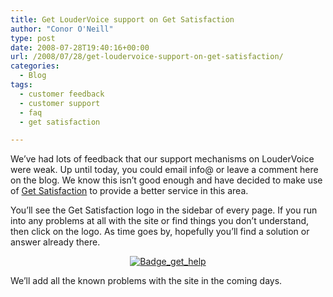 ```yaml
---
title: Get LouderVoice support on Get Satisfaction
author: "Conor O'Neill"
type: post
date: 2008-07-28T19:40:16+00:00
url: /2008/07/28/get-loudervoice-support-on-get-satisfaction/
categories:
  - Blog
tags:
  - customer feedback
  - customer support
  - faq
  - get satisfaction

---
```

We&#8217;ve had lots of feedback that our support mechanisms on LouderVoice were weak. Up until today, you could email info@ or leave a comment here on the blog. We know this isn&#8217;t good enough and have decided to make use of [Get Satisfaction][1] to provide a better service in this area.

You&#8217;ll see the Get Satisfaction logo in the sidebar of every page. If you run into any problems at all with the site or find things you don&#8217;t understand, then click on the logo. As time goes by, hopefully you&#8217;ll find a solution or answer already there.

<p style="text-align: center;">
  <a href="http://getsatisfaction.com/loudervoice"><img class="aligncenter" src="http://www.loudervoice.com/wp-content/uploads/2008/07/28/get-loudervoice-support-on-get-satisfaction/badge_get_help.png" alt="Badge_get_help" /></a>
</p>

We&#8217;ll add all the known problems with the site in the coming days.

 [1]: http://getsatisfaction.com/loudervoice